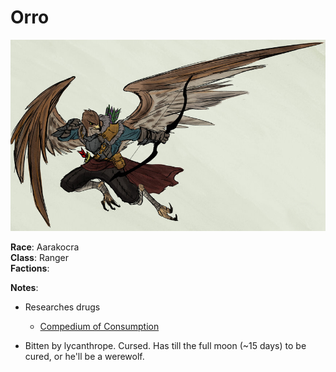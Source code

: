 # Orro 

![Orro](../../../images/kel.png)

**Race**: Aarakocra <br />
**Class**: Ranger <br />
**Factions**:  <br />


**Notes**:
- Researches drugs
    - [Compedium of Consumption](https://docs.google.com/document/d/1ogUyjYV1cXBIrZib_ChkXRY563MniNNZin31OHGhdUo/edit)



- Bitten by lycanthrope. Cursed. Has till the full moon (~15 days) to be cured, or he'll be a werewolf.